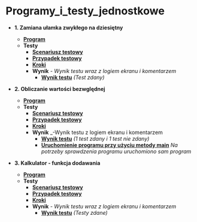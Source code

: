 # Programy_i_testy_jednostkowe
* **1. Zamiana ułamka zwykłego na dziesiętny**
    * **[Program](https://drive.google.com/file/d/1vuKbDBCHmcK66sAEC8uQfg-PhnBnXtf_/view?usp=sharing)** 
    * **Testy**
      * **[Scenariusz testowy](https://drive.google.com/file/d/195t3pyEdnWPGzo6_wvh0UevPkEn5Gtjt/view?usp=sharing)**
      * **[Przypadek testowy](https://drive.google.com/file/d/1t8U-DUvL3hGIWYxKRLicBvbM12npJg5S/view?usp=sharing)**
      * **[Kroki](https://drive.google.com/file/d/1G272n4Xioen-UZfUa5_daMsjAhHY0grq/view?usp=sharing)**
      * **Wynik** _- Wynik testu wraz z logiem ekranu i komentarzem_
          * **[Wynik testu](https://drive.google.com/file/d/1B-xv1R2NDIqMWg0LqnmbdiUGnEySzWUe/view?usp=sharing)** _(Test zdany)_
          
* **2. Obliczanie wartości bezwględnej**
   * **[Program](https://drive.google.com/file/d/13xYSwq4JW7cqBkDeCMgtEACVJ7TUPxrT/view?usp=sharing)**
   * **Testy**
      * **[Scenariusz testowy](https://drive.google.com/file/d/1OciBgOmnOa8fKw37ADswjgP116KZCLH_/view?usp=sharing)**
      * **[Przypadek testowy](https://drive.google.com/file/d/17wF5_M1A134xVc_3gs6J10NFwEAJ8AbM/view?usp=sharing)**
      * **[Kroki](https://drive.google.com/file/d/1sx8EXWnbVK0T76WW2zlwczStDsqcFEJ2/view?usp=sharing)**
      * **Wynik** _-Wynik testu z logiem ekranu i komentarzem
         * **[Wynik testu](https://drive.google.com/file/d/1-apO6oBB2mwDHnyhKIGwhbQCjapgkRiv/view?usp=sharing)** _(1 test zdany i 1 test nie zdany)_
         * **[Uruchomienie programu przy użyciu metody main](https://drive.google.com/file/d/1HqJxoOGmumYBFqSV-xFNZA1NcU4liykS/view?usp=sharing)** _Na potrzeby sprawdzenia programu uruchomiono sam program_
* **3. Kalkulator - funkcja dodawania**
   * **[Program](https://drive.google.com/file/d/1DUH2fr-WO4R64zo1tuOs2U7HG2qF41fD/view?usp=sharing)**
   * **Testy**
      * **[Scenariusz testowy](https://drive.google.com/file/d/1e37_sCe5M8cH-F7pyML1o0Tikscbxfbx/view?usp=sharing)**
      * **[Przypadek testowy]()**
      * **[Kroki](https://drive.google.com/file/d/1yjH8kKaFY43AGqRUB6A1TDzIsyKm1Khu/view?usp=sharing)**
      * **Wynik** _- Wynik testu wraz z logiem ekranu i komentarzem_
         * **[Wynik testu](https://drive.google.com/file/d/1RgEp1c6X-PiL4OeUUXdW4gBht_cJ-ri7/view?usp=sharing)** _(Testy zdane)_
